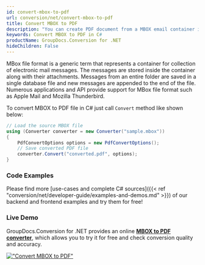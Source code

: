 ```yaml
---
id: convert-mbox-to-pdf
url: conversion/net/convert-mbox-to-pdf
title: Convert MBOX to PDF
description: "You can create PDF document from a MBOX email container in C# language. Just check our guide and use GroupDocs.Conversion for .NET to convert MBOX to PDF in a quick and intuitive way."
keywords: Convert MBOX to PDF in C#
productName: GroupDocs.Conversion for .NET
hideChildren: False
---
```


MBox file format is a generic term that represents a container for collection of electronic mail messages. The messages are stored inside the container along with their attachments. Messages from an entire folder are saved in a single database file and new messages are appended to the end of the file. Numerous applications and API provide support for MBox file format such as Apple Mail and Mozilla Thunderbird.

To convert MBOX to PDF file in C# just call `Convert` method like shown below:

```csharp
// Load the source MBOX file
using (Converter converter = new Converter("sample.mbox"))
{
    PdfConvertOptions options = new PdfConvertOptions();
    // Save converted PDF file
    converter.Convert("converted.pdf", options);
}
```

### Code Examples

Please find more [use-cases and complete C# sources]({{< ref "conversion/net/developer-guide/examples-and-demos.md" >}}) of our backend and frontend examples and try them for free!

### Live Demo

GroupDocs.Conversion for .NET provides an online [**MBOX to PDF converter**](https://products.groupdocs.app/conversion/mbox-to-pdf), which allows you to try it for free and check conversion quality and accuracy.

[!["Convert MBOX to PDF"](conversion/net/images/convert-mbox-to-pdf.png)](https://products.groupdocs.app/conversion/mbox-to-pdf)